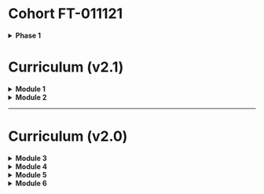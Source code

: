 # Cohort FT-011121

<details>
<summary style="font-weight:bold;">Phase 1</summary>
    
## Phase 1 Topic 01 - Getting Started with Data Science

* Data Science 
    - [DataScienceIntro.ipynb](DataScienceBasics/DataScienceIntro.ipynb)

### Recordings

| Title                                  | Date       | URL                    |
|----------------------------------------|------------|------------------------|
|Introduction to Data Science            | 2021-01-11 | [youtu.be/R7pM6SluD60](https://youtu.be/R7pM6SluD60) |

## Phase 1 Topic 02 - Bash and Git

* Bash
    - [command_line_basics.ipynb](CommandLine/Unix/command_line_basics.ipynb)
* Git \& GitHub
    - [git_intro.ipynb](Git/git_intro.ipynb)
    - [github.ipynb](Git/github.ipynb)
    - [Git Tools](Git/Tools)
    
### Recordings

| Title                                  | Date       | URL                    |
|----------------------------------------|------------|------------------------|
|Command Line Basics                     | 2021-01-11 | [youtu.be/fjZFp2oTveg](https://youtu.be/fjZFp2oTveg) |
|Intro to Using Git with GitHub          | 2021-01-12 | [youtu.be/GGh9X5Iby10](https://youtu.be/GGh9X5Iby10) |    


## Phase 1 Topic 03 - Control Flow, Functions, and Statistics

* Python 
    - [core_python.ipynb](CodingBasics/Python/core_python.ipynb)
* Coding Conventions
    - [coding_best_practices.ipynb](CodingBasics/CodingConventions/coding_best_practices.ipynb)
    
### Recordings

| Title                                  | Date       | URL                    |
|----------------------------------------|------------|------------------------| 
|Python Conventions \& Best Practices    | 2021-01-11 | [youtu.be/3YxS_5dW3aY](https://youtu.be/3YxS_5dW3aY) |
|Python Basics                           | 2021-01-11 | [youtu.be/0ffOdnVmjHg](https://youtu.be/0ffOdnVmjHg) |
|Some More Python Basics: Control Flow   | 2021-01-12 | [youtu.be/iLrqpbZvWb0](https://youtu.be/iLrqpbZvWb0) |
|More Python: Functions                  | 2021-01-13 | [youtu.be/FrklluKZWHw](https://youtu.be/FrklluKZWHw) |

    
## Phase 1 Topic 04 - Python Libraries: Numpy and Pandas

* NumPy 
    - [intro_to_numpy.ipynb](CodingBasics/NumPy/intro_to_numpy.ipynb)
    - [numpy_intro_activity.ipynb](CodingBasics/NumPy/numpy_intro_activity.ipynb)
* Pandas
    - [from_numpy_to_pandas.ipynb](DataScienceBasics/Pandas/from_numpy_to_pandas.ipynb)
    
### Recordings

| Title                                  | Date       | URL                    |
|----------------------------------------|------------|------------------------| 
|Intro to NumPy                          | 2021-01-13 | [youtu.be/-z-n8Hrtvl8](https://youtu.be/-z-n8Hrtvl8) |
|Intro to Pandas from NumPy              | 2021-01-15 | [youtu.be/S7p2w4cXc9o](https://youtu.be/S7p2w4cXc9o) |
    
## Phase 1 Topic 05 - Data Cleaning in Pandas

* Data Cleaning
    - [manipulating_data.ipynb](DataScienceBasics/Pandas/manipulating_data.ipynb)
    - [exploring_data.ipynb](DataScienceBasics/Pandas/exploring_data.ipynb)
    - [data_cleaning_with_pandas_overview.ipynb](DataScienceBasics/Pandas/data_cleaning_with_pandas_overview.ipynb)
* Aggregation
    - [aggregation.ipynb](DataScienceBasics/Pandas/aggregation.ipynb)
    
### Recordings

| Title                                  | Date       | URL                    |
|----------------------------------------|------------|------------------------| 
|More Pandas: Exploring and Manipulating Data | 2021-01-19 | [youtu.be/m67HtpXYv3U](https://youtu.be/m67HtpXYv3U) |
 

</details>


# Curriculum (v2.1)

<details>
<summary style="font-weight:bold;">Module 1</summary>
    
## Module 1 Section 01 - Getting Started with Data Science

* Python 
    - [core_python.ipynb](CodingBasics/Python/core_python.ipynb)
* Coding Conventions
    - [coding_best_practices.ipynb](CodingBasics/CodingConventions/coding_best_practices.ipynb)
    
### Recordings

| Title                                  | Date       | URL                    |
|----------------------------------------|------------|------------------------|
|The Data Science Process            | 2020-01-23 | [youtu.be/UZlPoaD4Bvw](https://youtu.be/UZlPoaD4Bvw) |
|Python Basics & Coding Practices  | 2020-01-23 | [youtu.be/uw4in0E8vvE](https://youtu.be/uw4in0E8vvE) |


## Module 1 Section 02 - Bash and Git

* Bash Shell (Command Line Interface)
    - [command_line_basics.ipynb](CommandLine/Unix/command_line_basics.ipynb)
* Git & GitHub
    - [git_intro.ipynb](Git/git_intro.ipynb)
    - [github.ipynb](Git/github.ipynb)
    - [git_collaboration.ipynb](Git/git_collaboration.ipynb)
    - [git_advanced.ipynb](Git/git_advanced.ipynb)
* Activities
    - [git_collaboration_activity.ipynb](Git/Activity/git_collaboration_activity.ipynb)
* Extras for Using Git
    - [Git/Tools/](Git/Tools/)
    
### Recordings

| Title                                  | Date       | URL                    |
|----------------------------------------|------------|------------------------|
|Forking a GitHub Repo            | 2020-01-22 | [youtu.be/SOKH8Xni_BE](https://youtu.be/SOKH8Xni_BE) |
|Copy GitHub Repo Without Forking  | 2020-01-22 | [youtu.be/q0_MMK8AS8E](https://youtu.be/q0_MMK8AS8E) |
|Command Line Basics       | 2020-01-28 | [youtu.be/Nta5HpFKDRc](https://youtu.be/Nta5HpFKDRc) | 
|The Git Basics       | 2020-01-28 | [youtu.be/Rx85RNB4gn4](https://youtu.be/Rx85RNB4gn4) | 
|GitHub Basics with Git       | 2020-01-28 | [youtu.be/F-VQbMxgm1o](https://youtu.be/F-VQbMxgm1o) | 


## Module 1 Section 03 - Control Flow, Functions, and Statistics

* Control Flow
    - [core_python.ipynb](CodingBasics/Python/core_python.ipynb)
* Functions
    - [functions.ipynb](CodingBasics/Python/functions.ipynb)
* Statistics
    - [summary_statistics.ipynb](ProbabilityAndStats/StatisticsBasics/summary_statistics.ipynb)
    - Correlation & Correlation [linear_regressions_and_simple_relationships.ipynb](MachineLearning/LinearRegression/linear_regressions_and_simple_relationships.ipynb)
    
### Recordings

| Title                                  | Date       | URL                    |
|----------------------------------------|------------|------------------------|
|Python Basics: Lists, Dictionaries, and More | 2020-01-29 | [youtu.be/Mdi1dWzCIZE](https://youtu.be/Mdi1dWzCIZE) |
|Python Basics: Control Flow             | 2020-01-29 | [youtu.be/q1ZMx9p6dJo](https://youtu.be/q1ZMx9p6dJo) |
|Python Basics: Functions                | 2020-01-29 | [youtu.be/7pcILR2LtKo](https://youtu.be/7pcILR2LtKo) |


## Module 1 Section 04 - Python Libraries: NumPy and Pandas

* NumPy
    - [intro_to_numpy.ipynb](CodingBasics/NumPy/intro_to_numpy.ipynb)
    - (OPTIONAL EXTRA) [math_with_tensors.ipynb](Mathematics/LinearAlgebra/math_with_tensors.ipynb)
    - Activity: [numpy_intro_activity.ipynb](CodingBasics/NumPy/numpy_intro_activity.ipynb)
* Pandas
    - [from_numpy_to_pandas.ipynb](DataScienceBasics/Pandas/from_numpy_to_pandas.ipynb)
    
### Recordings

| Title                                  | Date       | URL                    |
|----------------------------------------|------------|------------------------|
|NumPy Intro                             | 2020-02-05 | [youtu.be/Ea5tmWo0e5k](https://youtu.be/Ea5tmWo0e5k) |
|NumPy Activity                          | 2020-02-05 | [youtu.be/ROiNq5WTjCc](https://youtu.be/ROiNq5WTjCc) |
|From NumPy to Pandas                    | 2020-02-05 | [youtu.be/Ng_TzUentmk](https://youtu.be/Ng_TzUentmk) |    
    
## Module 1 Section 05 - Data Cleaning in Pandas

* Pandas & Data
    - [from_numpy_to_pandas.ipynb](DataScienceBasics/Pandas/from_numpy_to_pandas.ipynb)
    - [manipulating_data.ipynb](DataScienceBasics/Pandas/manipulating_data.ipynb)    
    - [aggregation.ipynb](DataScienceBasics/Pandas/aggregation.ipynb)
    <!-- TODO and coming soon
    - [combining_data.ipynb](DataScienceBasics/Pandas/combining_data.ipynb)
    -->
* Data Exploration & Cleaning
    - [data_cleaning_with_pandas_overview.ipynb](DataScienceBasics/Pandas/data_cleaning_with_pandas_overview.ipynb)
    - [exploring_data.ipynb](DataScienceBasics/Pandas/exploring_data.ipynb)
    
### Recordings

| Title                                  | Date       | URL                    |
|----------------------------------------|------------|------------------------|
|Brief Extra: Pandas & Loading Data      | 2020-02-05 | [youtu.be/-nr7bi7lVxQ](https://youtu.be/-nr7bi7lVxQ) |
|Data Exploration with Pandas            | 2020-02-11 | [youtu.be/W_ey_4uIGQ0](https://youtu.be/W_ey_4uIGQ0) |
|Data Exploration & Cleaning with Python | 2020-02-11 | [youtu.be/KXNzYfWUoUM](https://youtu.be/KXNzYfWUoUM) |

## Module 1 Section 06 - Data Visualization

* Data Visualization Intro
    - [motivation.ipynb](DataScienceBasics/Visualization/motivation.ipynb)
    - [how_to_use_visualizations.ipynb](DataScienceBasics/Visualization/how_to_use_visualizations.ipynb)    
* Good & Bad Visualizations
    - [good_visualizations.ipynb](DataScienceBasics/Visualization/good_visualizations.ipynb)
    - [down_with_pie_chart.ipynb](DataScienceBasics/Visualization/down_with_pie_chart.ipynb)
    
### Recordings

| Title                                  | Date       | URL                    |
|----------------------------------------|------------|------------------------|
|Why Should I Visualize Data?            | 2020-02-11 | [youtu.be/AjEdgBRbvUU](https://youtu.be/AjEdgBRbvUU) |
|Who Are Visualizations For?             | 2020-02-11 | [youtu.be/8t452nMFApc](https://youtu.be/8t452nMFApc) |
|Visualizations: The Good, The Bad & The Ugly| 2020-02-12 | [youtu.be/yvwyvCt8qAI](https://youtu.be/yvwyvCt8qAI) |
|Data Exploration Activity               | 2020-02-12 | [youtu.be/XPT6QgMbPos](https://youtu.be/XPT6QgMbPos) |


## Module 1 Section 07 - SQL and Relational Databases

* Introduction to SQL
    - [sql_lesson.ipynb](DataEngineering/SQL/sql_lesson.ipynb)
    - [intro_to_sql.ipynb](DataEngineering/SQL/intro_to_sql.ipynb)
    - [sql_exercises.ipynb](DataEngineering/SQL/sql_exercises.ipynb)
* More SQL
    - [using_sql.ipynb](DataEngineering/SQL/using_sql.ipynb)
    - [joins.ipynb](DataEngineering/SQL/joins.ipynb)
    - [advanced_topics.ipynb](DataEngineering/SQL/advanced_topics.ipynb)

### Recordings

| Title                                  | Date       | URL                    |
|----------------------------------------|------------|------------------------|
|SQL & Realtional Databases Intro        | 2020-02-18 | [youtu.be/Ca-8RRZlLLo](https://youtu.be/Ca-8RRZlLLo) |
|Running SQL in Python                   | 2020-02-18 | [youtu.be/IjF3bNF-eHc](https://youtu.be/IjF3bNF-eHc) |
|More SQL & Joining Tables               | 2020-02-18 | [youtu.be/1PXDL-S71Cc](https://youtu.be/1PXDL-S71Cc) |
|Creating and Updating SQL Databases     | 2020-02-18 | [youtu.be/c8Gyv_LXH8o](https://youtu.be/c8Gyv_LXH8o) |
|SQL & Execution Order                   | 2020-02-19 | [youtu.be/NJEOpxZP9TI](https://youtu.be/NJEOpxZP9TI) |
|SQL Subqueries                          | 2020-02-19 | [youtu.be/mAEgY7BGlN8](https://youtu.be/mAEgY7BGlN8) |

## Module 1 Section 08: Other Database structures

### Recordings

## Module 1 Section 09: JSON and APIs

* JSON
    - [json_and_xml_intro.ipynb](DataEngineering/JSONAndXML/json_and_xml_intro.ipynb)
* APIs
    - [apis.ipynb](DataEngineering/APIs/apis.ipynb)
    - [lifx_example.ipynb](DataEngineering/APIs/lifx_example.ipynb)

### Recordings

| Title                                  | Date       | URL                    |
|----------------------------------------|------------|------------------------|
|JSON Data Format for Python             | 2020-02-19 | [youtu.be/EbCjd6OPdvg](https://youtu.be/EbCjd6OPdvg) |
|APIs with Python                        | 2020-02-19 | [youtu.be/NsfITpjTqAA](https://youtu.be/NsfITpjTqAA) |
|API Example with LIFX                   | 2020-02-19 | [youtu.be/-zsoxAzkSLU](https://youtu.be/-zsoxAzkSLU) |


## Module 1 Section 10: HTML, CSS, and Web Scraping

* HTML & CSS
    - [html_css_intro.ipynb](DataEngineering/WebScraping/html_css_intro.ipynb)
* Web Scraping
    - [web_scraping.ipynb](DataEngineering/WebScraping/web_scraping.ipynb)
    - [web_scraping_beautiful_soup_activity_00.ipynb](Activities/web_scraping_beautiful_soup_activity_00.ipynb) {**IN PROGRESS**}

### Recordings

| Title                                  | Date       | URL                    |
|----------------------------------------|------------|------------------------|
|HTML and CSS Intro for Web Scraping     | 2020-02-26 | [youtu.be/MadMEVGMTUE](https://youtu.be/MadMEVGMTUE) |
|Intro & Ethics to Web Scraping          | 2020-02-26 | [youtu.be/ceH08GJlIOo](https://youtu.be/ceH08GJlIOo) |
|Web Scraping with Python & Beautiful Soup| 2020-02-26|[youtu.be/f6lj7xC0Y2g](https://youtu.be/f6lj7xC0Y2g) |
|Web Scraping Demo: Adventure Time       | 2020-02-26 | [youtu.be/v_a1qUuXd1Y](https://youtu.be/v_a1qUuXd1Y) |



## Module 1 Project: Movie Analysis

* Project Details
    - [mod1_project_notes-pt_012120.ipynb](Projects/MovieAnalysis/mod1_project_notes-pt_012120.ipynb)
* Advice
    - [general_advice.ipynb](Projects/general_advice.ipynb)

</details>

<details>
<summary style="font-weight:bold;">Module 2</summary>
    
## Module 2 Section 11 - Combinatorics and Probability

* Conditional Probability 
    - [probability_and_notation.ipynb](ProbabilityAndStats/Probability/probability_and_notation.ipynb)
    - [conditional_probability.ipynb](ProbabilityAndStats/Probability/conditional_probability.ipynb)
* Combinatorics
    - [combinatorics.ipynb](ProbabilityAndStats/Probability/combinatorics.ipynb)
    
### Recordings

| Title                      | Date       | URL                    |
|----------------------------|------------|------------------------|
|Conditional Probability     | 2020-03-17 | [youtu.be/JDgm4Wqsvuw](https://youtu.be/JDgm4Wqsvuw) |
|Combinatorics               | 2020-03-17 | [youtu.be/hs5EFpUcTzw](https://youtu.be/hs5EFpUcTzw) |


## Module 2 Section 12 - Statistical Distributions

* Statistical Distributions
    - [statistical_distributions_intro.ipynb](ProbabilityAndStats/StatisticalDistributions/statistical_distributions_intro.ipynb)
    - [statistical_distributions.ipynb](ProbabilityAndStats/StatisticalDistributions/statistical_distributions.ipynb)
    - [more_statistical_distributions.ipynb](ProbabilityAndStats/StatisticalDistributions/more_statistical_distributions.ipynb)    
    
### Recordings

| Title                      | Date       | URL                    |
|----------------------------|------------|------------------------|
| Frequency Distributions & More Statistics | 2020-03-19 | [youtu.be/bNUpLoDgLig](https://youtu.be/bNUpLoDgLig) |
| Review & Other Statistical Distributions | 2020-03-24 | [youtu.be/YRor7gBV9Kw](https://youtu.be/YRor7gBV9Kw) |
| Even More Statistical Distributions | 2020-03-24 | [youtu.be/dVSnNHKyeAM](https://youtu.be/dVSnNHKyeAM) |

## Module 2 Section 13 - Central Limit Theorem and Confidence Intervals

* Central Limit Theorem
    - [sampling.ipynb](ProbabilityAndStats/StatisticalDistributions/sampling.ipynb)
    - [central_limit_theorem.ipynb](ProbabilityAndStats/StatisticalDistributions/central_limit_theorem.ipynb)
* Confidence Intervals
    - [confidence_intervals.ipynb](ProbabilityAndStats/StatisticalDistributions/confidence_intervals.ipynb)
    
### Recordings

| Title                      | Date       | URL                    |
|----------------------------|------------|------------------------|
| Sampling | 2020-03-24 | [youtu.be/x5KVX3ccbuc](https://youtu.be/x5KVX3ccbuc) |
| Central Limit Theorem | 2020-03-24 | [youtu.be/c2NDqWrCBno](https://youtu.be/c2NDqWrCBno) |
| Where Do Confidence Intervals Come From? | 2020-03-26 | [youtu.be/jHLoLCCtumc](https://youtu.be/jHLoLCCtumc) |



## Module 2 Section 14 - Hypothesis Testing

* Experiment Design
    - [experiment_design_intro.ipynb](ProbabilityAndStats/ExperimentalDesign/experiment_design_intro.ipynb)
    - [hypothesis_testing_intro.ipynb](ProbabilityAndStats/ExperimentalDesign/hypothesis_testing_intro.ipynb)
* Considerations
    - [warnings.ipynb](ProbabilityAndStats/ExperimentalDesign/warnings.ipynb)
    - [multiple_comparisons.ipynb](ProbabilityAndStats/ExperimentalDesign/multiple_comparisons.ipynb)
* Statistical Tests
    - [statistical_tests.ipynb](ProbabilityAndStats/ExperimentalDesign/statistical_tests.ipynb)
    - [types_of_errors.ipynb](ProbabilityAndStats/ExperimentalDesign/types_of_errors.ipynb)
* t-Tests
    - [t_distributions.ipynb](ProbabilityAndStats/StatisticalDistributions/t_distributions.ipynb)
    - [t_tests.ipynb](ProbabilityAndStats/ExperimentalDesign/t_tests.ipynb)
    
### Recordings

| Title                      | Date       | URL                    |
|----------------------------|------------|------------------------|
| What Makes a Good Experiment? | 2020-03-26 | [youtu.be/746no4_NvRM](https://youtu.be/746no4_NvRM) |
| Hypothesis Testing Intro | 2020-03-26 | [youtu.be/TE8C-PsZfrw](https://youtu.be/TE8C-PsZfrw) |
| Hypothesis Testing | 2020-03-31 | [youtu.be/JnO5wKYnNfQ](https://youtu.be/JnO5wKYnNfQ) |
| The t-Distribution & t-Test | 2020-03-31 | [youtu.be/8zey4ICieg0](https://youtu.be/8zey4ICieg0) |
| Type 1 vs Type 2 Errors | 2020-03-31 | [youtu.be/1IybE0mXWl4](https://youtu.be/1IybE0mXWl4) |


## Module 2 Section 15 - Statistical Power & ANOVA

* Parts of Hypothesis Tests
    - [types_of_errors.ipynb](ProbabilityAndStats/ExperimentalDesign/types_of_errors.ipynb)
    - [statistical_power.ipynb](ProbabilityAndStats/ExperimentalDesign/statistical_power.ipynb)
    - [effect_size.ipynb](ProbabilityAndStats/ExperimentalDesign/effect_size.ipynb)
* Welch's t-test & ANOVA
    - [welchs_t_test.ipynb](ProbabilityAndStats/ExperimentalDesign/welchs_t_test.ipynb)
    - [multiple_comparisons.ipynb](ProbabilityAndStats/ExperimentalDesign/multiple_comparisons.ipynb)
    - [anova.ipynb](ProbabilityAndStats/ExperimentalDesign/anova.ipynb)
    
### Recordings

| Title                      | Date       | URL                    |
|----------------------------|------------|------------------------|
|Effect Size & Statistical Power Relationship | 2020-03-31 | [youtu.be/0HtaoDgOF_A](https://youtu.be/0HtaoDgOF_A) |
|Welch's t-Test vs Student's t-Test | 2020-04-01| [youtu.be/QNftsEYSwFA](https://youtu.be/QNftsEYSwFA) |
|Multiple Comparisons Warning | 2020-04-07| [youtu.be/voHPvSkX3f4](https://youtu.be/voHPvSkX3f4) |
|Introduction to ANOVA | 2020-04-07| [youtu.be/y1UWYQHw5Jo](https://youtu.be/y1UWYQHw5Jo) |
|Coding ANOVA: SciPy Method | 2020-04-07| [youtu.be/QnE8sBrKoNU](https://youtu.be/QnE8sBrKoNU) |
|Coding ANOVA: Statsmodels OLS Method | 2020-04-07| [youtu.be/3cCM0lQFMM4](https://youtu.be/3cCM0lQFMM4) |


## Module 2 Section 16 - A/B Testing

* A/B Testing
    - [ab_testing.ipynb](ProbabilityAndStats/ExperimentalDesign/ab_testing.ipynb)
    - [ab_test_walkthrough.ipynb](ProbabilityAndStats/ExperimentalDesign/ab_test_walkthrough.ipynb)

### Recordings

| Title                      | Date       | URL                    |
|----------------------------|------------|------------------------|
| A/B Testing | 2020-04-07 | [youtu.be/2DVXuR-2LeA](https://youtu.be/2DVXuR-2LeA) |



## Module 2 Section 17 - Bayesian Statistics

* Bayes' Theorem
    - [bayes_theorem.ipynb](ProbabilityAndStats/BayesianClassification/bayes_theorem.ipynb)
    
### Recordings

| Title                      | Date       | URL                    |
|----------------------------|------------|------------------------|
| Bayesian Thinking          | 2020-04-21 | [youtu.be/odZOxI_3BNI](https://youtu.be/odZOxI_3BNI] |
| Bayes' Theorem Coding Example: Testing Positive | 2020-04-21 | [youtu.be/yN7BPP25Bvg](https://youtu.be/yN7BPP25Bvg] |
| Visual of Bayes' Theorem   | 2020-04-21 | [youtu.be/ib1a7c8MrtQ](https://youtu.be/ib1a7c8MrtQ] |
| Bayes' Theorem Followup: Testing Positive Twice | 2020-04-21 | [youtu.be/VgGUngEkYok](https://youtu.be/VgGUngEkYok] |


## Module 2 Section 18 - Introduction to Linear Regression

* Simple Linear Regression
    - [linear_regressions_and_simple_relationships.ipynb](MachineLearning/LinearRegression/linear_regressions_and_simple_relationships.ipynb)
    
### Recordings

| Title                      | Date       | URL                    |
|----------------------------|------------|------------------------|
|Intro to Linear Regression  | 2020-04-09 | [youtu.be/PBv749p-9yY](https://youtu.be/PBv749p-9yY) |


## Module 2 Section 19 - Multiple Linear Regression

* Multiple Linear Regression
    - [multiple_linear_regression.ipynb](MachineLearning/LinearRegression/multiple_linear_regression.ipynb)
    - [multicollinearity.ipynb](MachineLearning/LinearRegression/multicollinearity.ipynb)
    - [model_validation.ipynb](EvaluatingModels/model_validation.ipynb)
    - [linear_regression_example.ipynb](MachineLearning/LinearRegression/linear_regression_example.ipynb)
    
### Recordings

| Title                      | Date       | URL                    |
|----------------------------|------------|------------------------|
|Multiple Linear Regression | 2020-04-15| [youtu.be/drbltsGcRNQ](https://youtu.be/drbltsGcRNQ)|
|Handling Categorical Variables | 2020-04-15| [youtu.be/57Cy58UnKv0](https://youtu.be/57Cy58UnKv0)|
|Dealing with Multicollinearity | 2020-04-16| [youtu.be/eGSG79vF6_E](https://youtu.be/eGSG79vF6_E)|
|Validating Models & k-Fold Cross-Validation | 2020-04-16| [youtu.be/nmIxCbv09G0](https://youtu.be/nmIxCbv09G0)|


## Module 2 Section 20 - Extensions to Linear Regression

* Polynomial & Interacting Terms
    - [improving_linear_regression.ipynb](MachineLearning/LinearRegression/ExtendingLinearRegression/improving_linear_regression.ipynb)

### Recordings

| Title                      | Date       | URL                    |
|----------------------------|------------|------------------------|
| Extending Linear Regression: Polynomial & Interacting Terms | 2020-04-22 | [youtu.be/QbkwZ9cCb8I](https://youtu.be/QbkwZ9cCb8I] |

</details>

----------------------------

# Curriculum (v2.0)

<details>
<summary style="font-weight:bold;">Module 3</summary>
    
## Module 3 Section 17 - Combinatorics 

* [probability_and_notation.ipynb](ProbabilityAndStats/Probability/probability_and_notation.ipynb)
* [conditional_probability.ipynb](ProbabilityAndStats/Probability/conditional_probability.ipynb)
* Permutations & Combinations
    - [combinatorics.ipynb](ProbabilityAndStats/Probability/combinatorics.ipynb)

## Module 3 Section 18 - Statistical Distributions

* [statistical_distributions_intro.ipynb](ProbabilityAndStats/StatisticalDistributions/statistical_distributions_intro.ipynb)
* [statistical_distributions.ipynb](ProbabilityAndStats/StatisticalDistributions/statistical_distributions.ipynb)

## Module 3 Section 19 - Central Limit Theorem

* Central Limit Theorem
    - [sampling-and-central-limit-theorem.ipynb](ProbabilityAndStats/StatisticalDistributions/sampling-and-central-limit-theorem.ipynb)
* Sampling Statistics
    - [sampling-and-central-limit-theorem.ipynb](ProbabilityAndStats/StatisticalDistributions/sampling-and-central-limit-theorem.ipynb)
* Confidence Intervals
    - [confidence-intervals.ipynb](ProbabilityAndStats/StatisticalDistributions/confidence-intervals.ipynb)
    - [t_distributions.ipynb](ProbabilityAndStats/StatisticalDistributions/t_distributions.ipynb)

## Module 3 Section 20 - Hypothesis Testing

* Intro to Experimental Design
    - [experiment_design_intro.ipynb](ProbabilityAndStats/ExperimentalDesign/experiment_design_intro.ipynb)
* P-Values & Null Hypothesis
    - [statistical_tests.ipynb](ProbabilityAndStats/ExperimentalDesign/statistical_tests.ipynb)
* Effect Sizes
    - [effect_size.ipynb](ProbabilityAndStats/ExperimentalDesign/effect_size.ipynb)
* T-Tests
    - [t_distributions.ipynb](ProbabilityAndStats/StatisticalDistributions/t_distributions.ipynb)
    - [t_tests.ipynb](ProbabilityAndStats/ExperimentalDesign/t_tests.ipynb)
* Type 1 & Type 2 Errors
    - [types_of_errors.ipynb](ProbabilityAndStats/ExperimentalDesign/types_of_errors.ipynb)

## Module 3 Section 21 - Statistical Power & ANOVA

* Statistical Power
    - [statistical_power.ipynb](ProbabilityAndStats/ExperimentalDesign/statistical_power.ipynb)
* Welch's T-Test
    - [welchs_t_test.ipynb](ProbabilityAndStats/ExperimentalDesign/welchs_t_test.ipynb)
* Multiple Comparisons & Goodhart's Law
    - [warnings.ipynb](ProbabilityAndStats/ExperimentalDesign/warnings.ipynb)
    - [extras.ipynb](ProbabilityAndStats/ExperimentalDesign/extras.ipynb)
* ANOVA
    - [anova.ipynb](ProbabilityAndStats/ExperimentalDesign/anova.ipynb)

## Module 3 Section 22 - AB Testing

* A/B Testing
    - [ab_testings.ipynb](ProbabilityAndStats/ExperimentalDesign/ab_testings.ipynb)
    
<!--
* [mle_parameter_inference.ipynb](ProbabilityAndStats/Probability/mle_parameter_inference.ipynb)
-->

## Module 3 Section 23 - Bayesian Statistics

* Bayes Theorem
    - [bayes_theorem.ipynb](ProbabilityAndStats/BayesianClassification/bayes_theorem.ipynb)
* Naive Bayes
    - [naive_bayes_classification.ipynb](ProbabilityAndStats/BayesianClassification/naive_bayes_classification.ipynb)
      
## Module 3 Section 24 - Resampling and Monte Carlo Simulation

* Data Generation
    - [data_generation.ipynb](ProbabilityAndStats/DataGeneration/data_generation.ipynb)
* Resampling
    - [resampling.ipynb](ProbabilityAndStats/DataGeneration/resampling.ipynb)
* Monte Carlo
    - [monte_carlo.ipynb](ProbabilityAndStats/DataGeneration/monte_carlo.ipynb) 
    - [ultimate_hopscotch_simulation.ipynb](ProbabilityAndStats/DataGeneration/ultimate_hopscotch_simulation.ipynb)


</details>

<details>
<summary style="font-weight:bold;">Module 4</summary>

## Module 4 Section 25 - A Complete Data Science Project Using Multiple Regression

## Module 4 Section 26 - Linear Algebra

* Linear Algebra Intro
    - [intro_to_linear_algebra](Mathematics/LinearAlgebra/intro_to_linear_algebra.ipynb)
* Math with Tensors
    - [math_with_tensors.ipynb](Mathematics/LinearAlgebra/math_with_tensors.ipynb)
* Solving With Linear Algebra
    - [solving_with_linear_algebra.ipynb](Mathematics/LinearAlgebra/solving_with_linear_algebra.ipynb)    

## Module 4 Section 27 - Calculus, Cost Function, and Gradient Descent

Derivatives
    - [derivatives.ipynb](Mathematics/Calculus/derivatives.ipynb)
* Gradient Descent
    - [gradient_descent.ipynb](Mathematics/Calculus/gradient_descent.ipynb)
* Gradient Descent Walkthrough
    - [walkthrough_gradient_descent.ipynb](Mathematics/Calculus/walkthrough_gradient_descent.ipynb)    

## Module 4 Section 28 - Extensions to Linear Models

* Improving Linear Regression (Interactions & Polynomial)
    - [improving_linear_regression.ipynb](StatisticalModeling/ExtendingLinearRegression/improving_linear_regression.ipynb)
* Regularization
    - [regularization.ipynb](StatisticalModeling/ExtendingLinearRegression/regularization.ipynb)
* Bias & Variance
    - [bias_and_variance.ipynb](EvaluatingModels/bias_and_variance.ipynb)

## Module 4 Section 29 - Introduction to Logistic Regression

* Logistic Regression Intro
    - [logistic_regression_intro.ipynb](MachineLearning/LogisticRegression/logistic_regression_intro.ipynb)
* Logistic Regression 
    - [logistic_regression.ipynb](MachineLearning/LogisticRegression/logistic_regression.ipynb)
* Evaluation Metrics (Confusion Matrices)
    - [evaluation_metrics.ipynb](EvaluatingModels/evaluation_metrics.ipynb)
* Evaluation Curves (ROC & AUC)
    - [evaluation_curves.ipynb](EvaluatingModels/evaluation_curves.ipynb)

## Module 4 Section 30 - In-depth Logistic Regression

## Module 4 Section 31 - Working with Time Series Data

* Time Series Intro
    - [time_series_intro.ipynb](StatisticalModeling/TimeSeries/time_series_intro.ipynb)
* Time Series Visualization
    - [time_series_visualization.ipynb](StatisticalModeling/TimeSeries/time_series_visualization.ipynb)    
* Time Series Trends
    - [time_series_trends.ipynb](StatisticalModeling/TimeSeries/time_series_trends.ipynb)

## Module 4 Section 32 - Time Series Modeling

* Time Series Models Intro
    - [time_series_models_basic.ipynb](StatisticalModeling/TimeSeries/time_series_models_basic.ipynb)
* ARMA Model
    - [time_series_model_arma.ipynb](StatisticalModeling/TimeSeries/time_series_model_arma.ipynb)

 
</details>

<details>
<summary style="font-weight:bold;">Module 5</summary>

## Module 5 Section 33 - K Nearest Neighbors

* Distance Metrics
    - [distance_metrics.ipynb](MachineLearning/KNN/distance_metrics.ipynb)
* K Nearest Neighbors
    - [k_nearest_neighbors.ipynb](MachineLearning/KNN/k_nearest_neighbors.ipynb)
    

## Module 5 Section 34 - Decision Trees

* Decision Trees
    - [decision_trees_intro.ipynb](MachineLearning/DecisionTrees/decision_trees_intro.ipynb)
    - [information_to_make_decisions.ipynb](MachineLearning/DecisionTrees/information_to_make_decisions.ipynb)
    - [decision_tree_hyperparameters.ipynb](MachineLearning/DecisionTrees/decision_tree_hyperparameters.ipynb)
    - [decision_tree_code_example.ipynb](MachineLearning/DecisionTrees/decision_tree_code_example.ipynb)    


## Module 5 Section 35 - Ensemble Methods

* Ensemble Methods (Bagging, Random Forest, Adaboost, Gradient Boosting)
    - [ensemble_methods.ipynb](MachineLearning/Ensembles/ensemble_methods.ipynb)
    - [bagging.ipynb](MachineLearning/Ensembles/bagging.ipynb)
    - [boosting.ipynb](MachineLearning/Ensembles/boosting.ipynb)
### Recordings

| Title                      | Date       | URL                    |
|----------------------------|------------|------------------------|
| Ensemble Machine Learning: Bagging & Boosting | 2019-10-24 | [youtu.be/xI-XdP2FLis](https://youtu.be/xI-XdP2FLis] |
| Machine Learning with Ensembles: Bagging & Boosting | 2020-09-21 | [youtu.be/nIYnh6uAun0](https://youtu.be/nIYnh6uAun0] |
| Ensemble Methods in Machine Learning: Bagging & Boosting | 2019-11-08 | [youtu.be/j1B1k1PZ8Wg](https://youtu.be/j1B1k1PZ8Wg] |



## Module 5 Section 36 - Support Vector Machines

* Support Vector Machine Intro
    - [support_vector_machine_intro.ipynb](MachineLearning/SupportVectorMachine/support_vector_machine_intro.ipynb)
* Kernel Trick
    - [kernel_trick.ipynb](MachineLearning/SupportVectorMachine/kernel_trick.ipynb) 


## Module 5 Section 37 - Principal Component Analysis

* Dimensionality
    - [dimensionality.ipynb](MachineLearning/PCA/dimensionality.ipynb)
* Principal Component Analysis
    - [pca.ipynb](MachineLearning/PCA/pca.ipynb)
    - [pca_example.ipynb](MachineLearning/PCA/pca_example.ipynb)


## Module 5 Section 38 - Clustering

* K-means
    - [k_means.ipynb](MachineLearning/Clustering/k_means.ipynb)
    - [k_means_issues.ipynb](MachineLearning/Clustering/k_means_issues.ipynb)
* Hierarchical Clustering 
    - [hierarchical_clustering.ipynb](MachineLearning/Clustering/hierarchical_clustering.ipynb)
* DBSCAN
    - [dbscan.ipynb](MachineLearning/Clustering/dbscan.ipynb) 


## Module 5 Section 39 - Building a Machine Learning Pipeline

* Pipelines
    - [pipeline_intro.ipynb](MachineLearning/Pipelines/pipeline_intro.ipynb)
* Grid Search
    - [grid_search.ipynb](MachineLearning/Pipelines/grid_search.ipynb)
    
### Recordings

| Title                                  | Date       | URL                    |
|----------------------------------------|------------|------------------------|
|Machine Learning Pipelines              | 2019-11-14 |[youtu.be/SjeEM0r7RZo](https://www.youtu.be/SjeEM0r7RZo)|
|Grid Search of Hyperparameters          | 2019-11-14 |[youtu.be/oi2NjZPQcmQ](https://www.youtu.be/oi2NjZPQcmQ)|

## Module 5 Section 40 - Big Data in PySpark

* Big Data Introduction
    - [big_data_intro.ipynb](BigData/big_data_intro.ipynb)
* Distributed Computing
    - [distributed_parallel_computing.ipynb](BigData/distributed_parallel_computing.ipynb)
    - [tools_of_distributed_systems.ipynb](BigData/tools_of_distributed_systems.ipynb)
* MapReduce
    - [map_reduce.ipynb](BigData/MapReduce/map_reduce.ipynb)
    - [map_reduce_code.ipynb](BigData/MapReduce/map_reduce_code.ipynb)
    
### Recordings

| Title                                  | Date       | URL                    |
|----------------------------------------|------------|------------------------|
|Big Data & MapReduce                    | 2019-11-12 |[youtu.be/LQVXvg1dL-8](https://youtu.be/LQVXvg1dL-8)|
|Intro to Identifying & Handling Big Data| 2019-08-15 |[youtu.be/tRd_hVTxk24](https://youtu.be/tRd_hVTxk24)|
|Intro to MapReduce                      | 2019-08-15 |[youtu.be/2Amvm-BpCxg](https://youtu.be/2Amvm-BpCxg)|
|MapReduce Coding Example                | 2019-08-15 |[youtu.be/AwsWrryp6tY](https://youtu.be/AwsWrryp6tY)|

## Module 5 Section 41 - Recommendation Systems

* Recommendation Systems
    - [recommendation_systems_intro.ipynb](MachineLearning/RecommendationSystems/recommendation_systems_intro.ipynb)
* Neighbor Memory Based Collab Filtering
    - [neighbor_memory_based_collab_filtering.ipynb](MachineLearning/RecommendationSystems/neighbor_memory_based_collab_filtering.ipynb)
* Matrix Factorization
    - [matrix_factorization.ipynb](MachineLearning/RecommendationSystems/matrix_factorization.ipynb)
    
### Recordings

| Title                                  | Date       | URL                    |
|----------------------------------------|------------|------------------------|
|Recommendation Systems Intro            | 2019-11-15 | [youtu.be/lIIAEVxRl50](https://youtu.be/lIIAEVxRl50) |
|Neighbor-Based Collaboraitve Filtering  | 2019-11-15 | [youtu.be/pEOPyOCaoHw](https://youtu.be/pEOPyOCaoHw) |
|Matrix Factorization & Embeddings       | 2019-11-15 | [youtu.be/olJKadbzdCQ](https://youtu.be/olJKadbzdCQ) |
|Embeddings Discussion                   | 2019-11-15 | [youtu.be/V_6S4xw0JnQ](https://youtu.be/V_6S4xw0JnQ) |
|Recommendation Systems & Embeddings     | 2019-09-18 | [youtu.be/m1pj8hVnmn0](https://youtu.be/m1pj8hVnmn0) |


</details>

<details>
<summary style="font-weight:bold;">Module 6</summary>

## Module 6 Section 42 - Graph Theory

* Graph Theory
    - [graph_theory_basics.ipynb](Mathematics/GraphTheory/graph_theory_basics.ipynb)
    - [paths.ipynb](Mathematics/GraphTheory/paths.ipynb)
    

## Module 6 Section 43 - Foundations of Natural Language Processing

* NLP Introduction
    - [intro_to_nlp.ipynb](NLP/intro_to_nlp.ipynb)
    - [text_processing.ipynb](NLP/text_processing.ipynb)
    - [feature_extraction.ipynb](NLP/feature_extraction.ipynb)


## Module 6 Section 44 - Introduction to Deep Learning

* Neural Networks
    - [neural_networks.ipynb](DeepLearning/NeuralNetworks/neural_networks.ipynb)
    - [activation_functions.ipynb](DeepLearning/NeuralNetworks/activation_functions.ipynb)
    - [keras_implementation.ipynb](MachineLearning/DeepLearning/keras_implementation.ipynb)


## Module 6 Section 45 - Multi-Layer Perceptrons

* Neural Networks & Parts
    - [neural_networks.ipynb](DeepLearning/NeuralNetworks/neural_networks.ipynb)
    - [activation_functions.ipynb](DeepLearning/NeuralNetworks/activation_functions.ipynb)
    - [keras_implementation.ipynb](DeepLearning/NeuralNetworks/keras_implementation.ipynb)


## Module 6 Section 46 - Tuning Neural Networks

* Overfitting
    - [avoiding_overfitting.ipynb](DeepLearning/NeuralNetworks/avoiding_overfitting.ipynb)
* Optimization
    - [optimizations.ipynb](DeepLearning/NeuralNetworks/optimizations.ipynb)


## Moduel Section 49 - Deep NLP - Word Embeddings

* Word Embeddings
    - [embeddings.ipynb](NLP/embeddings.ipynb)

</details>
